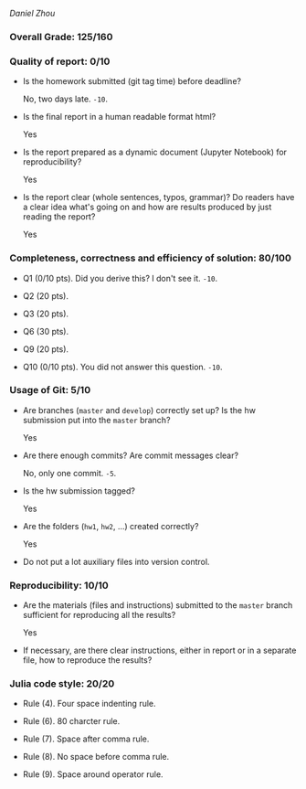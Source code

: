 *Daniel Zhou*

### Overall Grade: 125/160

### Quality of report: 0/10

-   Is the homework submitted (git tag time) before deadline? 

    No, two days late. `-10`.
  
-   Is the final report in a human readable format html? 

    Yes
  
-   Is the report prepared as a dynamic document (Jupyter Notebook) for reproducibility?

    Yes
  
-   Is the report clear (whole sentences, typos, grammar)? Do readers have a clear idea what's going on and how are results produced by just reading the report? 

    Yes
  
### Completeness, correctness and efficiency of solution: 80/100

- Q1 (0/10 pts). Did you derive this? I don't see it. `-10`.

- Q2 (20 pts).

- Q3 (20 pts). 

- Q6 (30 pts). 

- Q9 (20 pts). 

- Q10 (0/10 pts). You did not answer this question. `-10`. 

	    
### Usage of Git: 5/10

- Are branches (`master` and `develop`) correctly set up? Is the hw submission put into the `master` branch?

    Yes
  
- Are there enough commits? Are commit messages clear? 
         
    No, only one commit. `-5`.
   
- Is the hw submission tagged? 

    Yes
  
- Are the folders (`hw1`, `hw2`, ...) created correctly? 
  
    Yes
  
- Do not put a lot auxiliary files into version control. 


### Reproducibility: 10/10

- Are the materials (files and instructions) submitted to the `master` branch sufficient for reproducing all the results? 

    Yes
  
- If necessary, are there clear instructions, either in report or in a separate file, how to reproduce the results?

### Julia code style: 20/20

- Rule (4). Four space indenting rule. 

- Rule (6). 80 charcter rule.

- Rule (7). Space after comma rule.

- Rule (8). No space before comma rule.

- Rule (9). Space around operator rule.

